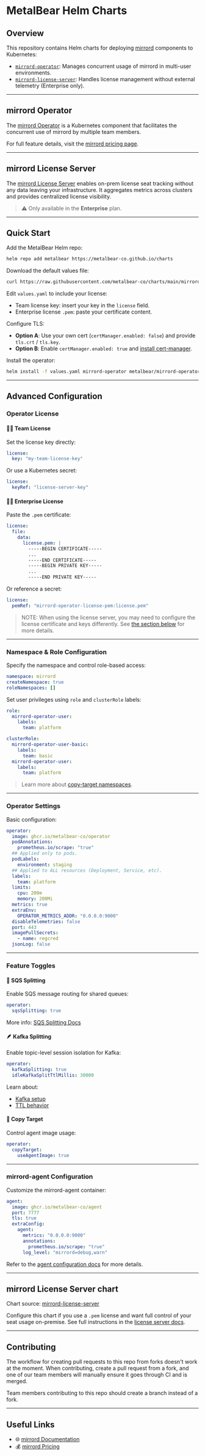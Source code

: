 # MetalBear Helm Charts

## Overview

This repository contains Helm charts for deploying [mirrord](https://metalbear.co/mirrord) components to Kubernetes:

- [`mirrord-operator`](./mirrord-operator): Manages concurrent usage of mirrord in multi-user environments.
- [`mirrord-license-server`](./mirrord-license-server): Handles license management without external telemetry (Enterprise only).

---

## mirrord Operator

The [mirrord Operator](https://metalbear.co/mirrord/docs/overview/teams/) is a Kubernetes component that facilitates the concurrent use of mirrord by multiple team members.

For full feature details, visit the [mirrord pricing page](https://metalbear.co/mirrord/pricing/).

---

## mirrord License Server

The [mirrord License Server](https://metalbear.co/mirrord/docs/managing-mirrord/license-server/) enables on-prem license seat tracking without any data leaving your infrastructure. It aggregates metrics across clusters and provides centralized license visibility.

> ⚠️ Only available in the **Enterprise** plan.

---

## Quick Start

Add the MetalBear Helm repo:

```bash
helm repo add metalbear https://metalbear-co.github.io/charts
```

Download the default values file:

```bash
curl https://raw.githubusercontent.com/metalbear-co/charts/main/mirrord-operator/values.yaml --output values.yaml
```

Edit `values.yaml` to include your license:

- Team license key: insert your key in the `license` field.
- Enterprise license `.pem`: paste your certificate content.

Configure TLS:

- **Option A**: Use your own cert (`certManager.enabled: false`) and provide `tls.crt` / `tls.key`.
- **Option B**: Enable `certManager.enabled: true` and [install cert-manager](https://cert-manager.io/docs/installation/helm/).

Install the operator:

```bash
helm install -f values.yaml mirrord-operator metalbear/mirrord-operator
```

---

## Advanced Configuration

### Operator License

#### 🧑‍💻 Team License

Set the license key directly:

```yaml
license:
  key: "my-team-license-key"
```

Or use a Kubernetes secret:

```yaml
license:
  keyRef: "license-server-key"
```

#### 🧑‍💼 Enterprise License

Paste the `.pem` certificate:

```yaml
license:
  file:
    data:
      license.pem: |
        -----BEGIN CERTIFICATE-----
        ...
        -----END CERTIFICATE-----
        -----BEGIN PRIVATE KEY-----
        ...
        -----END PRIVATE KEY-----
```

Or reference a secret:

```yaml
license:
  pemRef: "mirrord-operator-license-pem:license.pem"
```

> NOTE: When using the license server, you may need to configure the license certificate and keys differently. See [the section below](#mirrord-license-server-chart) for more details.

---

### Namespace & Role Configuration

Specify the namespace and control role-based access:

```yaml
namespace: mirrord
createNamespace: true
roleNamespaces: []
```

Set user privileges using `role` and `clusterRole` labels:

```yaml
role:
  mirrord-operator-user:
    labels:
      team: platform

clusterRole:
  mirrord-operator-user-basic:
    labels:
      team: basic
  mirrord-operator-user:
    labels:
      team: platform
```

> Learn more about [copy-target namespaces](https://metalbear.co/mirrord/docs/using-mirrord/copy-target/).

---

### Operator Settings

Basic configuration:

```yaml
operator:
  image: ghcr.io/metalbear-co/operator
  podAnnotations:
    prometheus.io/scrape: "true"
  ## Applied only to pods.
  podLabels:
    environment: staging
  ## Applied to ALL resources (Deployment, Service, etc).
  labels:
    team: platform
  limits:
    cpu: 200m
    memory: 200Mi
  metrics: true
  extraEnv:
    OPERATOR_METRICS_ADDR: "0.0.0.0:9000"
  disableTelemetries: false
  port: 443
  imagePullSecrets:
    - name: regcred
  jsonLog: false
```

---

### Feature Toggles

#### 👥 SQS Splitting

Enable SQS message routing for shared queues:

```yaml
operator:
  sqsSplitting: true
```

More info: [SQS Splitting Docs](https://metalbear.co/mirrord/docs/using-mirrord/queue-splitting/#sqs-splitting)

#### 🪶 Kafka Splitting

Enable topic-level session isolation for Kafka:

```yaml
operator:
  kafkaSplitting: true
  idleKafkaSplitTtlMillis: 30000
```

Learn about:
- [Kafka setup](https://metalbear.co/mirrord/docs/using-mirrord/queue-splitting/#kafka-splitting)
- [TTL behavior](https://github.com/metalbear-co/charts/tree/main/mirrord-operator#sqs-queue-splitting)

#### 📝 Copy Target

Control agent image usage:

```yaml
operator:
  copyTarget:
    useAgentImage: true
```

---

### mirrord-agent Configuration

Customize the mirrord-agent container:

```yaml
agent:
  image: ghcr.io/metalbear-co/agent
  port: 7777
  tls: true
  extraConfig:
    agent:
      metrics: "0.0.0.0:9000"
      annotations:
        prometheus.io/scrape: "true"
      log_level: "mirrord=debug,warn"
```

Refer to the [agent configuration docs](https://metalbear.co/mirrord/docs/reference/configuration/#root-agent) for more details.

---

## mirrord License Server chart

Chart source: [mirrord-license-server](./mirrord-license-server)

Configure this chart if you use a `.pem` license and want full control of your seat usage on-premise. See full instructions in the [license server docs](https://metalbear.co/mirrord/docs/managing-mirrord/license-server/).

---
## Contributing

The workflow for creating pull requests to this repo from forks doesn't work at the moment. When contributing, create a pull request from a fork, and one of our team members will manually ensure it goes through CI and is merged.

Team members contributing to this repo should create a branch instead of a fork.

---

## Useful Links

- 🌐 [mirrord Documentation](https://metalbear.co/mirrord/docs/overview/introduction/)
- 💰 [mirrord Pricing](https://metalbear.co/mirrord/pricing/)
